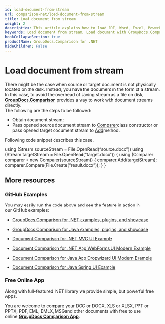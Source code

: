 ```yaml
---
id: load-document-from-stream
url: comparison-net/load-document-from-stream
title: Load document from stream
weight: 2
description: This article explains how to load PDF, Word, Excel, PowerPoint documents from stream when using GroupDocs.Comparison for .NET.
keywords: Load document from stream, Load document with GroupDocs.Comparison
bookCollapseSection: true
productName: GroupDocs.Comparison for .NET
hideChildren: False
---
```


# Load document from stream

There might be the case when source or target document is not physically located on the disk. Instead, you have the document in the form of a stream. In this case, to avoid the overhead of saving stream as a file on disk, **[GroupDocs.Comparison](https://products.groupdocs.com/comparison/net)** provides a way to work with document streams directly.   
The following are the steps to be followed:

*   Obtain document stream; 
*   Pass opened source document stream to [Comparer](https://apireference.groupdocs.com/net/comparison/groupdocs.comparison/comparer)class constructor or pass opened target document stream to [Add](https://apireference.groupdocs.com/net/comparison/groupdocs.comparison/comparer/methods/add/index)method.

Following code snippet describes this case.

using (Stream sourceStream = File.OpenRead(“source.docx”))
using (Stream targetStream = File.OpenRead(“target.docx”))
{
	using (Comparer comparer = new Comparer(sourceStream))
	{
	    comparer.Add(targetStream);
    	comparer.Compare(File.Create(“result.docx”));
	}
}

## More resources

### GitHub Examples

You may easily run the code above and see the feature in action in our GitHub examples:

*   [GroupDocs.Comparison for .NET examples, plugins, and showcase](https://github.com/groupdocs-comparison/GroupDocs.Comparison-for-.NET)
    
*   [GroupDocs.Comparison for Java examples, plugins, and showcase](https://github.com/groupdocs-comparison/GroupDocs.Comparison-for-Java)
    
*   [Document Comparison for .NET MVC UI Example](https://github.com/groupdocs-comparison/GroupDocs.Comparison-for-.NET-MVC) 
    
*   [Document Comparison for .NET App WebForms UI Modern Example](https://github.com/groupdocs-comparison/GroupDocs.Comparison-for-.NET-WebForms)
    
*   [Document Comparison for Java App Dropwizard UI Modern Example](https://github.com/groupdocs-comparison/GroupDocs.Comparison-for-Java-Dropwizard)
    
*   [Document Comparison for Java Spring UI Example](https://github.com/groupdocs-comparison/GroupDocs.Comparison-for-Java-Spring)
    

### Free Online App

Along with full-featured .NET library we provide simple, but powerful free Apps.

You are welcome to compare your DOC or DOCX, XLS or XLSX, PPT or PPTX, PDF, EML, EMLX, MSGand other documents with free to use online **[GroupDocs Comparison App](https://products.groupdocs.app/comparison)**.

